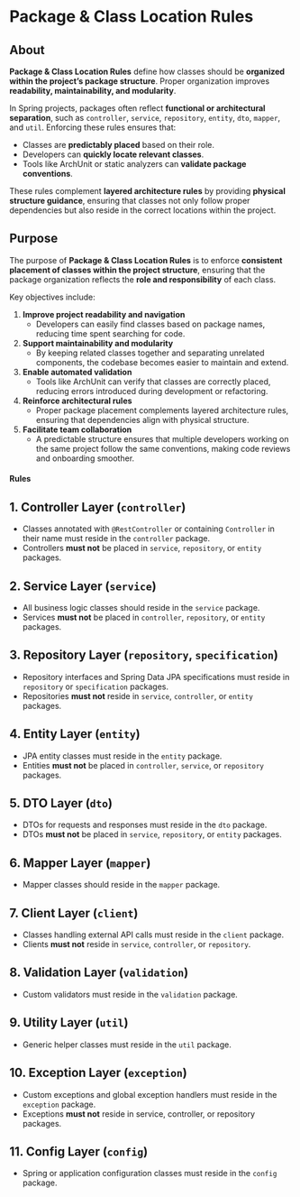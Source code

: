 # Package & Class Location Rules

## About

**Package & Class Location Rules** define how classes should be **organized within the project’s package structure**. Proper organization improves **readability, maintainability, and modularity**.

In Spring projects, packages often reflect **functional or architectural separation**, such as `controller`, `service`, `repository`, `entity`, `dto`, `mapper`, and `util`. Enforcing these rules ensures that:

* Classes are **predictably placed** based on their role.
* Developers can **quickly locate relevant classes**.
* Tools like ArchUnit or static analyzers can **validate package conventions**.

These rules complement **layered architecture rules** by providing **physical structure guidance**, ensuring that classes not only follow proper dependencies but also reside in the correct locations within the project.

## Purpose

The purpose of **Package & Class Location Rules** is to enforce **consistent placement of classes within the project structure**, ensuring that the package organization reflects the **role and responsibility** of each class.

Key objectives include:

1. **Improve project readability and navigation**
   * Developers can easily find classes based on package names, reducing time spent searching for code.
2. **Support maintainability and modularity**
   * By keeping related classes together and separating unrelated components, the codebase becomes easier to maintain and extend.
3. **Enable automated validation**
   * Tools like ArchUnit can verify that classes are correctly placed, reducing errors introduced during development or refactoring.
4. **Reinforce architectural rules**
   * Proper package placement complements layered architecture rules, ensuring that dependencies align with physical structure.
5. **Facilitate team collaboration**
   * A predictable structure ensures that multiple developers working on the same project follow the same conventions, making code reviews and onboarding smoother.

#### Rules

## **1. Controller Layer (`controller`)**

* Classes annotated with `@RestController` or containing `Controller` in their name must reside in the `controller` package.
* Controllers **must not** be placed in `service`, `repository`, or `entity` packages.

## **2. Service Layer (`service`)**

* All business logic classes should reside in the `service` package.
* Services **must not** be placed in `controller`, `repository`, or `entity` packages.

## **3. Repository Layer (`repository`, `specification`)**

* Repository interfaces and Spring Data JPA specifications must reside in `repository` or `specification` packages.
* Repositories **must not** reside in `service`, `controller`, or `entity` packages.

## **4. Entity Layer (`entity`)**

* JPA entity classes must reside in the `entity` package.
* Entities **must not** be placed in `controller`, `service`, or `repository` packages.

## **5. DTO Layer (`dto`)**

* DTOs for requests and responses must reside in the `dto` package.
* DTOs **must not** be placed in `service`, `repository`, or `entity` packages.

## **6. Mapper Layer (`mapper`)**

* Mapper classes should reside in the `mapper` package.

## **7. Client Layer (`client`)**

* Classes handling external API calls must reside in the `client` package.
* Clients **must not** reside in `service`, `controller`, or `repository`.

## **8. Validation Layer (`validation`)**

* Custom validators must reside in the `validation` package.

## **9. Utility Layer (`util`)**

* Generic helper classes must reside in the `util` package.

## **10. Exception Layer (`exception`)**

* Custom exceptions and global exception handlers must reside in the `exception` package.
* Exceptions **must not** reside in service, controller, or repository packages.

## **11. Config Layer (`config`)**

* Spring or application configuration classes must reside in the `config` package.
